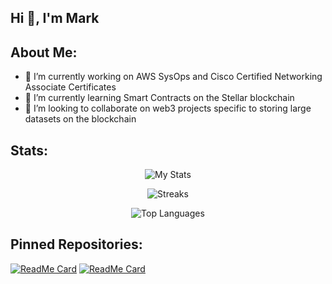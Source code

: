 ## Hi 👋, I'm Mark

<!--
**lavarius/lavarius** is a ✨ _special_ ✨ repository because its `README.md` (this file) appears on your GitHub profile.

Here are some ideas to get you started:

- 🤔 I’m looking for help with ...
- 💬 Ask me about ...
- 📫 How to reach me: ...
- 😄 Pronouns: ...
- ⚡ Fun fact: ...
-->

## About Me:
- 🔭 I’m currently working on AWS SysOps and Cisco Certified Networking Associate Certificates
- 🌱 I’m currently learning Smart Contracts on the Stellar blockchain
- 👯 I’m looking to collaborate on web3 projects specific to storing large datasets on the blockchain

## Stats:

<p align="center">
  <img src="https://github-readme-stats.vercel.app/api?username=lavarius&show_icons=true&theme=radical" alt="My Stats" />
</p>

<p align="center">
  <img src="https://github-readme-streak-stats.herokuapp.com/?user=lavarius&theme=radical" alt="Streaks" />
</p>

<p align="center">
  <img src="https://github-readme-stats.vercel.app/api/top-langs/?username=lavarius&layout=compact&theme=radical" alt="Top Languages" />
</p>

## Pinned Repositories:

[![ReadMe Card](https://github-readme-stats.vercel.app/api/pin/?username=lavarius&repo=wordpress-cf-stack&theme=radical)](https://github.com/lavarius/wordpress-cf-stack)
[![ReadMe Card](https://github-readme-stats.vercel.app/api/pin/?username=lavarius&repo=REST-APIs-with-Flask-and-Python&theme=radical)](https://github.com/lavarius/REST-APIs-with-Flask-and-Python)
